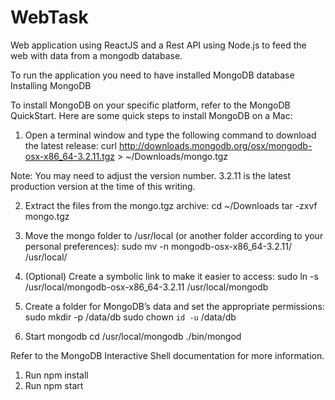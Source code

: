 # WebTask

Web application using ReactJS and a Rest API using Node.js to feed the web with data from a mongodb database.

To run the application you need to have installed MongoDB database
Installing MongoDB

To install MongoDB on your specific platform, refer to the MongoDB QuickStart. Here are some quick steps to install MongoDB on a Mac:

1. Open a terminal window and type the following command to download the latest release:
curl http://downloads.mongodb.org/osx/mongodb-osx-x86_64-3.2.11.tgz > ~/Downloads/mongo.tgz

Note: You may need to adjust the version number. 3.2.11 is the latest production version at the time of this writing.

2. Extract the files from the mongo.tgz archive:
cd ~/Downloads
tar -zxvf mongo.tgz

3. Move the mongo folder to /usr/local (or another folder according to your personal preferences):
sudo mv -n mongodb-osx-x86_64-3.2.11/ /usr/local/

4. (Optional) Create a symbolic link to make it easier to access:
sudo ln -s /usr/local/mongodb-osx-x86_64-3.2.11 /usr/local/mongodb

5. Create a folder for MongoDB’s data and set the appropriate permissions:
sudo mkdir -p /data/db
sudo chown `id -u` /data/db

6. Start mongodb
cd /usr/local/mongodb
./bin/mongod


Refer to the MongoDB Interactive Shell documentation for more information.

1. Run npm install
2. Run npm start
